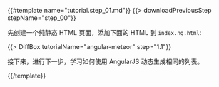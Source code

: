 {{#template name="tutorial.step_01.md"}}
{{> downloadPreviousStep stepName="step_00"}}

先创建一个纯静态 HTML 页面，添加下面的 HTML 到 `index.ng.html`:

{{> DiffBox tutorialName="angular-meteor" step="1.1"}}

接下来，进行下一步，学习如何使用 AngularJS 动态生成相同的列表。

{{/template}}
